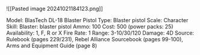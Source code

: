 ![[Pasted image 20241021184123.png]]


Model: BlasTech DL-18 Blaster Pistol
Type: Blaster pistol
Scale: Character
Skill: Blaster: blaster pistol
Ammo: 100
Cost: 500 (power packs: 25)
Availability: 1, F, R or X
Fire Rate: 1
Range: 3-10/30/120
Damage: 4D
Source: Rulebook (pages 229/231), Rebel Alliance
Sourcebook (pages 99-100), Arms and Equipment Guide
(page 8)